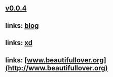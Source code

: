 ## [v0.0.4](https://github.com/littleflute/mp4/edit/master/README.md)

## links: [blog](https://littleflute.github.io/blog)
## links: [xd](https://littleflute.github.io/xd)
## links: [www.beautifullover.org](http://www.beautifullover.org)

